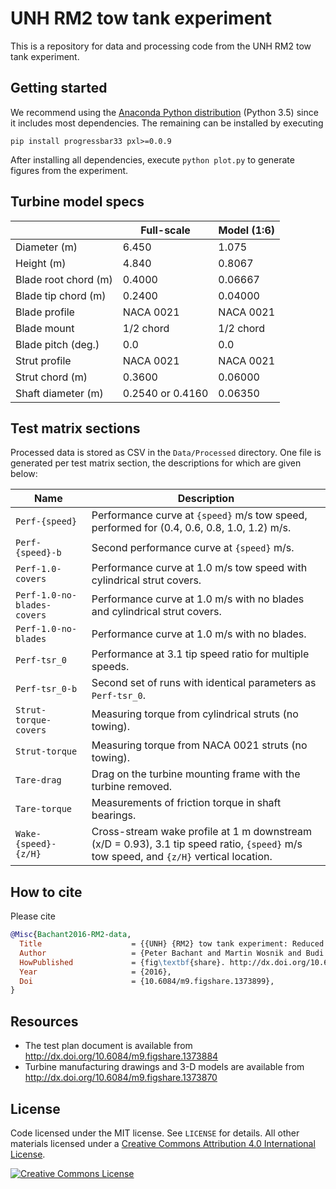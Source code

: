 UNH RM2 tow tank experiment
===========================

This is a repository for data and processing code from the UNH RM2 tow tank
experiment.


## Getting started

We recommend using the
[Anaconda Python distribution](http://continuum.io/downloads)
(Python 3.5) since it includes most dependencies. The remaining
can be installed by executing

    pip install progressbar33 pxl>=0.0.9

After installing all dependencies, execute `python plot.py` to generate
figures from the experiment.


## Turbine model specs

|      | Full-scale | Model (1:6) |
|------|------------|-------------|
| Diameter (m)  | 6.450 | 1.075 |
| Height (m)    | 4.840 | 0.8067 |
| Blade root chord (m) | 0.4000 | 0.06667 |
| Blade tip chord (m)  | 0.2400 | 0.04000 |
| Blade profile | NACA 0021 | NACA 0021 |
| Blade mount | 1/2 chord | 1/2 chord |
| Blade pitch (deg.) | 0.0 | 0.0 |
| Strut profile | NACA 0021 | NACA 0021 |
| Strut chord (m) | 0.3600 | 0.06000 |
| Shaft diameter (m) | 0.2540 or 0.4160 | 0.06350 |


## Test matrix sections

Processed data is stored as CSV in the `Data/Processed` directory. One file is
generated per test matrix section, the descriptions for which are given below:

| Name | Description |
|------|-------------|
| `Perf-{speed}` | Performance curve at `{speed}` m/s tow speed, performed for (0.4, 0.6, 0.8, 1.0, 1.2) m/s. |
| `Perf-{speed}-b` | Second performance curve at `{speed}` m/s. |
| `Perf-1.0-covers` | Performance curve at 1.0 m/s tow speed with cylindrical strut covers. |
| `Perf-1.0-no-blades-covers` | Performance curve at 1.0 m/s with no blades and cylindrical strut covers. |
| `Perf-1.0-no-blades` | Performance curve at 1.0 m/s with no blades. |
| `Perf-tsr_0` | Performance at 3.1 tip speed ratio for multiple speeds. |
| `Perf-tsr_0-b` | Second set of runs with identical parameters as `Perf-tsr_0`. |
| `Strut-torque-covers` | Measuring torque from cylindrical struts (no towing). |
| `Strut-torque` | Measuring torque from NACA 0021 struts (no towing). |
| `Tare-drag` | Drag on the turbine mounting frame with the turbine removed. |
| `Tare-torque` | Measurements of friction torque in shaft bearings. |
| `Wake-{speed}-{z/H}` | Cross-stream wake profile at 1 m downstream (x/D = 0.93), 3.1 tip speed ratio, `{speed}` m/s tow speed, and `{z/H}` vertical location. |


## How to cite

Please cite

```bibtex
@Misc{Bachant2016-RM2-data,
  Title                    = {{UNH} {RM2} tow tank experiment: Reduced dataset and processing code},
  Author                   = {Peter Bachant and Martin Wosnik and Budi Gunawan and Vincent Neary},
  HowPublished             = {fig\textbf{share}. http://dx.doi.org/10.6084/m9.figshare.1373899},
  Year                     = {2016},
  Doi                      = {10.6084/m9.figshare.1373899},
}
```


## Resources

* The test plan document is available from http://dx.doi.org/10.6084/m9.figshare.1373884
* Turbine manufacturing drawings and 3-D models are
available from http://dx.doi.org/10.6084/m9.figshare.1373870


## License

Code licensed under the MIT license. See `LICENSE` for details.
All other materials licensed under a <a rel="license" href="http://creativecommons.org/licenses/by/4.0/">
Creative Commons Attribution 4.0 International License</a>.

<a rel="license" href="http://creativecommons.org/licenses/by/4.0/">
<img alt="Creative Commons License" style="border-width:0" src="http://i.creativecommons.org/l/by/4.0/88x31.png" />
</a>
